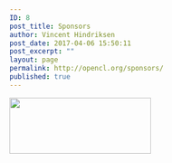 ```yaml
---
ID: 8
post_title: Sponsors
author: Vincent Hindriksen
post_date: 2017-04-06 15:50:11
post_excerpt: ""
layout: page
permalink: http://opencl.org/sponsors/
published: true
---
```

<a href="https://streamcomputing.eu/"><img class="alignnone size-full wp-image-111" src="http://opencl.org/wp-content/uploads/2017/04/StreamComputing_logo_250.png" alt="" width="250" height="99" /></a>